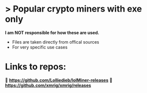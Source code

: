 # > Popular crypto miners with exe only 

**I am NOT responsible for how these are used.**
- Files are taken directly from offical sources
- For very specific use cases

# Links to repos:
🔗 **https://github.com/Lolliedieb/lolMiner-releases**
🔗 **https://github.com/xmrig/xmrig/releases**

